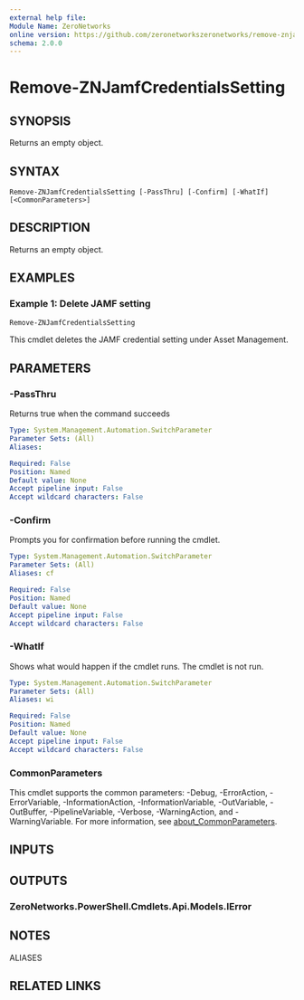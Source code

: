 ```yaml
---
external help file:
Module Name: ZeroNetworks
online version: https://github.com/zeronetworkszeronetworks/remove-znjamfcredentialssetting
schema: 2.0.0
---
```


# Remove-ZNJamfCredentialsSetting

## SYNOPSIS
Returns an empty object.

## SYNTAX

```
Remove-ZNJamfCredentialsSetting [-PassThru] [-Confirm] [-WhatIf] [<CommonParameters>]
```

## DESCRIPTION
Returns an empty object.

## EXAMPLES

### Example 1: Delete JAMF setting
```powershell
Remove-ZNJamfCredentialsSetting
```

This cmdlet deletes the JAMF credential setting under Asset Management.

## PARAMETERS

### -PassThru
Returns true when the command succeeds

```yaml
Type: System.Management.Automation.SwitchParameter
Parameter Sets: (All)
Aliases:

Required: False
Position: Named
Default value: None
Accept pipeline input: False
Accept wildcard characters: False
```

### -Confirm
Prompts you for confirmation before running the cmdlet.

```yaml
Type: System.Management.Automation.SwitchParameter
Parameter Sets: (All)
Aliases: cf

Required: False
Position: Named
Default value: None
Accept pipeline input: False
Accept wildcard characters: False
```

### -WhatIf
Shows what would happen if the cmdlet runs.
The cmdlet is not run.

```yaml
Type: System.Management.Automation.SwitchParameter
Parameter Sets: (All)
Aliases: wi

Required: False
Position: Named
Default value: None
Accept pipeline input: False
Accept wildcard characters: False
```

### CommonParameters
This cmdlet supports the common parameters: -Debug, -ErrorAction, -ErrorVariable, -InformationAction, -InformationVariable, -OutVariable, -OutBuffer, -PipelineVariable, -Verbose, -WarningAction, and -WarningVariable. For more information, see [about_CommonParameters](http://go.microsoft.com/fwlink/?LinkID=113216).

## INPUTS

## OUTPUTS

### ZeroNetworks.PowerShell.Cmdlets.Api.Models.IError

## NOTES

ALIASES

## RELATED LINKS

